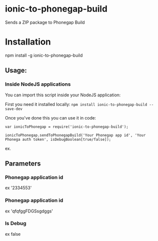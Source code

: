 # ionic-to-phonegap-build
Sends a ZIP package to Phonegap Build

# Installation
npm install -g ionic-to-phonegap-build


## Usage:

### Inside NodeJS applications
You can import this script inside your NodeJS application:

First you need it installed locally:
`npm install ionic-to-phonegap-build --save-dev`

Once you've done this you can use it in code:

```
var ionicToPhonegap = require('ionic-to-phonegap-build');

ionicToPhonegap.sendToPhonegapBuild('Your Phonegap app id', 'Your Phonega auth token', isDebugBoolean[true/false]);

```

ex.

## Parameters

### Phonegap application id
ex '2334553'

### Phonegap application id
ex 'qfqfggFDGSsgdggs'

### Is Debug
ex false


